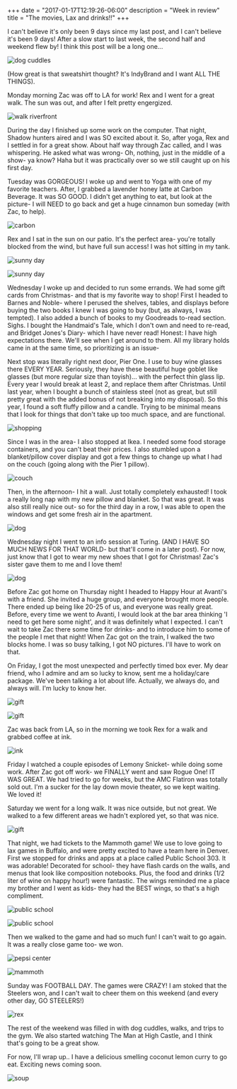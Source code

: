+++
date = "2017-01-17T12:19:26-06:00"
description = "Week in review"
title = "The movies, Lax and drinks!!"
+++
<!-- +++
date = "2017-01-17T17:00:00+09:00"
draft = false
title = "The movies, Lax and drinks!!"
description = "Week in review"
categories = ["lacrosse", "shopping", "denver"]
featured = "2017_01/2017_01_17/2017_01_17_cover.jpg"
featuredpath = "/images"
type = "post"
+++ -->

I can't believe it's only been 9 days since my last post, and I can't believe it's been 9 days! After a slow start to last week, the second half and weekend flew by! I think this post will be a long one...

![dog cuddles](http://assets.mihshhehl.com/2017_01_17_indy.jpg)

(How great is that sweatshirt thought? It's IndyBrand and I want ALL THE THINGS).

Monday morning Zac was off to LA for work! Rex and I went for a great walk. The sun was out, and after I felt pretty engergized.

![walk riverfront](http://assets.mihshhehl.com/2017_01_17_riverfront.jpg)

During the day I finished up some work on the computer. That night, Shadow hunters aired and I was SO excited about it. So, after yoga, Rex and I settled in for a great show. About half way through Zac called, and I was whispering. He asked what was wrong- Oh, nothing, just in the middle of a show- ya know? Haha but it was practically over so we still caught up on his first day.

Tuesday was GORGEOUS! I woke up and went to Yoga with one of my favorite teachers. After, I grabbed a lavender honey latte at Carbon Beverage. It was SO GOOD. I didn't get anything to eat, but look at the picture- I will NEED to go back and get a huge cinnamon bun someday (with Zac, to help).

![carbon](http://assets.mihshhehl.com/2017_01_17_carbon.jpg)

Rex and I sat in the sun on our patio. It's the perfect area- you're totally blocked from the wind, but have full sun access! I was hot sitting in my tank.

![sunny day](http://assets.mihshhehl.com/2017_01_17_out1.jpg)

![sunny day](http://assets.mihshhehl.com/2017_01_17_out2.jpg)

Wednesday I woke up and decided to run some errands. We had some gift cards from Christmas- and that is my favorite way to shop! First I headed to Barnes and Noble- where I perused the shelves, tables, and displays before buying the two books I knew I was going to buy (but, as always, I was tempted). I also added a bunch of books to my Goodreads to-read section. Sighs. I bought the Handmaid's Tale, which I don't own and need to re-read, and Bridget Jones's Diary- which I have never read! Honest: I have high expectations there. We'll see when I get around to them. All my library holds came in at the same time, so prioritizing is an issue-

Next stop was literally right next door, Pier One. I use to buy wine glasses there EVERY YEAR. Seriously, they have these beautiful huge goblet like glasses (but more regular size than toyish)... with the perfect thin glass lip. Every year I would break at least 2, and replace them after Christmas. Until last year, when I bought a bunch of stainless steel (not as great, but still pretty great with the added bonus of not breaking into my disposal).  So this year, I found a soft fluffy pillow and a candle. Trying to be minimal means that I look for things that don't take up too much space, and are functional.

![shopping](http://assets.mihshhehl.com/2017_01_17_shopping.jpg)

Since I was in the area- I also stopped at Ikea. I needed some food storage containers, and you can't beat their prices. I also stumbled upon a blanket/pillow cover display and got a few things to change up what I had on the couch (going along with the Pier 1 pillow).

![couch](http://assets.mihshhehl.com/2017_01_17_couch.jpg)

Then, in the afternoon- I hit a wall. Just totally completely exhausted! I took a really long nap with my new pillow and blanket. So that was great. It was also still really nice out- so for the third day in a row, I was able to open the windows and get some fresh air in the apartment.

![dog](http://assets.mihshhehl.com/2017_01_17_window.jpg)

Wednesday night I went to an info session at Turing. (AND I HAVE SO MUCH NEWS FOR THAT WORLD- but that'll come in a later post). For now, just know that I got to wear my new shoes that I got for Christmas! Zac's sister gave them to me and I love them!

![dog](http://assets.mihshhehl.com/2017_01_17_shoes.jpg)

Before Zac got home on Thursday night I headed to Happy Hour at Avanti's with a friend. She invited a huge group, and everyone brought more people. There ended up being like 20-25 of us, and everyone was really great. Before, every time we went to Avanti, I would look at the bar area thinking 'I need to get here some night', and it was definitely what I expected. I can't wait to take Zac there some time for drinks- and to introduce him to some of the people I met that night!  When Zac got on the train, I walked the two blocks home. I was so busy talking, I got NO pictures. I'll have to work on that.

On Friday, I got the most unexpected and perfectly timed box ever. My dear friend, who I admire and am so lucky to know, sent me a holiday/care package. We've been talking a lot about life. Actually, we always do, and always will. I'm lucky to know her.

![gift](http://assets.mihshhehl.com/2017_01_17_gift1.jpg)

![gift](http://assets.mihshhehl.com/2017_01_17_gift2.jpg)

Zac was back from LA, so in the morning we took Rex for a walk and grabbed coffee at ink.

![ink](http://assets.mihshhehl.com/2017_01_17_ink.jpg)

Friday I watched a couple episodes of Lemony Snicket- while doing some work. After Zac got off work- we FINALLY went and saw Rogue One! IT WAS GREAT. We had tried to go for weeks, but the AMC Flatiron was totally sold out. I'm a sucker for the lay down movie theater, so we kept waiting. We loved it!

Saturday we went for a long walk. It was nice outside, but not great. We walked to a few different areas we hadn't explored yet, so that was nice.

![gift](http://assets.mihshhehl.com/2017_01_17_train.jpg)

That night, we had tickets to the Mammoth game! We use to love going to lax games in Buffalo, and were pretty excited to have a team here in Denver. First we stopped for drinks and apps at a place called Public School 303. It was adorable! Decorated for school- they have flash cards on the walls, and menus that look like composition notebooks. Plus, the food and drinks (1/2 liter of wine on happy hour!) were fantastic. The wings reminded me a place my brother and I went as kids- they had the BEST wings, so that's a high compliment.

![public school](http://assets.mihshhehl.com/2017_01_17_ps303.jpg)

![public school](http://assets.mihshhehl.com/2017_01_17_ps3032.jpg)

Then we walked to the game and had so much fun! I can't wait to go again. It was a really close game too- we won.

![pepsi center](http://assets.mihshhehl.com/2017_01_17_pc.jpg)

![mammoth](http://assets.mihshhehl.com/2017_01_17_lax.jpg)

Sunday was FOOTBALL DAY. The games were CRAZY! I am stoked that the Steelers won, and I can't wait to cheer them on this weekend (and every other day, GO STEELERS!)

![rex](http://assets.mihshhehl.com/2017_01_17_dog_nap.jpg)

The rest of the weekend was filled in with dog cuddles, walks, and trips to the gym. We also started watching The Man at High Castle, and I think that's going to be a great show.

For now, I'll wrap up.. I have a delicious smelling coconut lemon curry to go eat. Exciting news coming soon.

![soup](http://assets.mihshhehl.com/2017_01_17_lcsoup.jpg)
